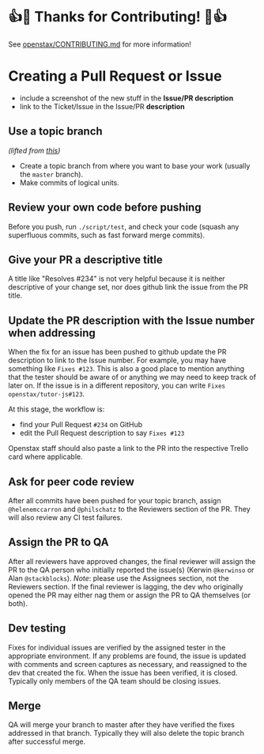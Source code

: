 # :+1::tada: Thanks for Contributing! :tada::+1:

See [openstax/CONTRIBUTING.md](https://github.com/openstax/napkin-notes/blob/master/CONTRIBUTING.md) for more information!

# Creating a Pull Request or Issue

- include a screenshot of the new stuff in the **Issue/PR description**
- link to the Ticket/Issue in the Issue/PR **description**

## Use a topic branch
*(lifted from [this](https://github.com/puppetlabs/puppet/blob/master/CONTRIBUTING.md))*

- Create a topic branch from where you want to base your work (usually the `master` branch).
- Make commits of logical units.

## Review your own code before pushing
Before you push, run `./script/test`, and check your code (squash any superfluous commits, such as fast forward merge commits). 

## Give your PR a descriptive title
A title like "Resolves #234" is not very helpful because it is neither descriptive of your change set, nor does github link the issue from the PR title.

## Update the PR description with the Issue number when addressing
When the fix for an issue has been pushed to github update the PR description to link to the Issue number. For example, you may have something like `Fixes #123`. This is also a good place to mention anything that the tester should be aware of or anything we may need to keep track of later on. If the issue is in a different repository, you can write `Fixes openstax/tutor-js#123`.

At this stage, the workflow is:

  - find your Pull Request `#234` on GitHub
  - edit the Pull Request description to say `Fixes #123`

Openstax staff should also paste a link to the PR into the respective Trello card where applicable.

## Ask for peer code review 
After all commits have been pushed for your topic branch, assign `@helenemccarron` and `@philschatz` to the Reviewers section of the PR. They will also review any CI test failures. 

## Assign the PR to QA
After all reviewers have approved changes, the final reviewer will assign the PR to the QA person who initially reported the issue(s) (Kerwin `@kerwinso` or Alan `@stackblocks`). *Note*: please use the Assignees section, not the Reviewers section. If the final reviewer is lagging, the dev who originally opened the PR may either nag them or assign the PR to QA themselves (or both).

## Dev testing
Fixes for individual issues are verified by the assigned tester in the appropriate environment. If any problems are found, the issue is updated with comments and screen captures as necessary, and reassigned to the dev that created the fix. When the issue has been verified, it is closed. Typically only members of the QA team should be closing issues.

## Merge
QA will merge your branch to master after they have verified the fixes addressed in that branch. Typically they will also delete the topic branch after successful merge.

